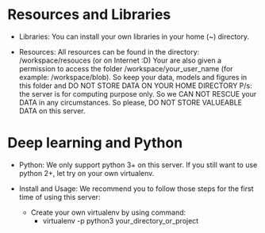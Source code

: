 
 # Resources and Libraries
- Libraries:
  You can install your own libraries in your home (~) directory.
  
- Resources:
  All resources can be found in the directory: /workspace/resouces (or on Internet :D)
  Your are also given a permission to access the folder /workspace/your_user_name (for example: /workspace/blob). So keep your data, models and figures in this folder and DO NOT STORE DATA ON YOUR HOME DIRECTORY
  P/s: the server is for computing purpose only. So we CAN NOT RESCUE your DATA in any circumstances. So please, DO NOT STORE VALUEABLE DATA on this server. 

# Deep learning and Python
- Python:
  We only support python 3+ on this server. If you still want to use python 2+, let try on your own virtualenv.
  
- Install and Usage:
  We recommend you to follow those steps for the first time of using this server:
    * Create your own virtualenv by using command:
        * virtualenv -p python3 your_directory_or_project

